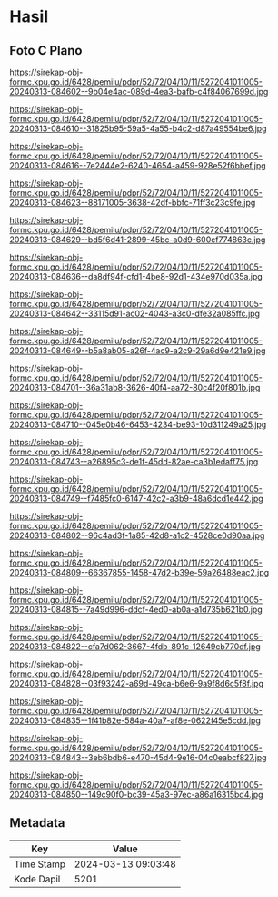 # Hasil

## Foto C Plano

https://sirekap-obj-formc.kpu.go.id/6428/pemilu/pdpr/52/72/04/10/11/5272041011005-20240313-084602--9b04e4ac-089d-4ea3-bafb-c4f84067699d.jpg

https://sirekap-obj-formc.kpu.go.id/6428/pemilu/pdpr/52/72/04/10/11/5272041011005-20240313-084610--31825b95-59a5-4a55-b4c2-d87a49554be6.jpg

https://sirekap-obj-formc.kpu.go.id/6428/pemilu/pdpr/52/72/04/10/11/5272041011005-20240313-084616--7e2444e2-6240-4654-a459-928e52f6bbef.jpg

https://sirekap-obj-formc.kpu.go.id/6428/pemilu/pdpr/52/72/04/10/11/5272041011005-20240313-084623--88171005-3638-42df-bbfc-71ff3c23c9fe.jpg

https://sirekap-obj-formc.kpu.go.id/6428/pemilu/pdpr/52/72/04/10/11/5272041011005-20240313-084629--bd5f6d41-2899-45bc-a0d9-600cf774863c.jpg

https://sirekap-obj-formc.kpu.go.id/6428/pemilu/pdpr/52/72/04/10/11/5272041011005-20240313-084636--da8df94f-cfd1-4be8-92d1-434e970d035a.jpg

https://sirekap-obj-formc.kpu.go.id/6428/pemilu/pdpr/52/72/04/10/11/5272041011005-20240313-084642--33115d91-ac02-4043-a3c0-dfe32a085ffc.jpg

https://sirekap-obj-formc.kpu.go.id/6428/pemilu/pdpr/52/72/04/10/11/5272041011005-20240313-084649--b5a8ab05-a26f-4ac9-a2c9-29a6d9e421e9.jpg

https://sirekap-obj-formc.kpu.go.id/6428/pemilu/pdpr/52/72/04/10/11/5272041011005-20240313-084701--36a31ab8-3626-40f4-aa72-80c4f20f801b.jpg

https://sirekap-obj-formc.kpu.go.id/6428/pemilu/pdpr/52/72/04/10/11/5272041011005-20240313-084710--045e0b46-6453-4234-be93-10d311249a25.jpg

https://sirekap-obj-formc.kpu.go.id/6428/pemilu/pdpr/52/72/04/10/11/5272041011005-20240313-084743--a26895c3-de1f-45dd-82ae-ca3b1edaff75.jpg

https://sirekap-obj-formc.kpu.go.id/6428/pemilu/pdpr/52/72/04/10/11/5272041011005-20240313-084749--f7485fc0-6147-42c2-a3b9-48a6dcd1e442.jpg

https://sirekap-obj-formc.kpu.go.id/6428/pemilu/pdpr/52/72/04/10/11/5272041011005-20240313-084802--96c4ad3f-1a85-42d8-a1c2-4528ce0d90aa.jpg

https://sirekap-obj-formc.kpu.go.id/6428/pemilu/pdpr/52/72/04/10/11/5272041011005-20240313-084809--66367855-1458-47d2-b39e-59a26488eac2.jpg

https://sirekap-obj-formc.kpu.go.id/6428/pemilu/pdpr/52/72/04/10/11/5272041011005-20240313-084815--7a49d996-ddcf-4ed0-ab0a-a1d735b621b0.jpg

https://sirekap-obj-formc.kpu.go.id/6428/pemilu/pdpr/52/72/04/10/11/5272041011005-20240313-084822--cfa7d062-3667-4fdb-891c-12649cb770df.jpg

https://sirekap-obj-formc.kpu.go.id/6428/pemilu/pdpr/52/72/04/10/11/5272041011005-20240313-084828--03f93242-a69d-49ca-b6e6-9a9f8d6c5f8f.jpg

https://sirekap-obj-formc.kpu.go.id/6428/pemilu/pdpr/52/72/04/10/11/5272041011005-20240313-084835--1f41b82e-584a-40a7-af8e-0622f45e5cdd.jpg

https://sirekap-obj-formc.kpu.go.id/6428/pemilu/pdpr/52/72/04/10/11/5272041011005-20240313-084843--3eb6bdb6-e470-45d4-9e16-04c0eabcf827.jpg

https://sirekap-obj-formc.kpu.go.id/6428/pemilu/pdpr/52/72/04/10/11/5272041011005-20240313-084850--149c90f0-bc39-45a3-97ec-a86a16315bd4.jpg


## Metadata

| Key        | Value               |
| ---------- | ------------------- |
| Time Stamp | 2024-03-13 09:03:48 |
| Kode Dapil | 5201                |



